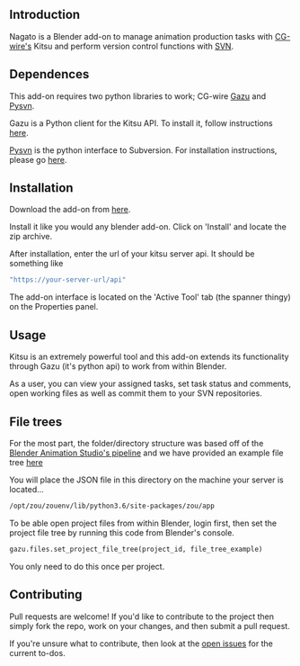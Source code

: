 ## Introduction

Nagato is a Blender add-on to manage animation production tasks with [CG-wire's](https://www.cg-wire.com/) Kitsu and perform version control functions with [SVN](https://subversion.apache.org/).

## Dependences

This add-on requires two python libraries to work; CG-wire [Gazu](https://github.com/cgwire/gazu) and [Pysvn](https://pysvn.sourceforge.io/).

Gazu is a Python client for the Kitsu API. To install it, follow instructions [here](https://github.com/cgwire/gazu).

[Pysvn](https://pysvn.sourceforge.io/) is the python interface to Subversion. For installation instructions, please go [here](https://pysvn.sourceforge.io/downloads.html).


## Installation

Download the add-on from [here](https://drive.google.com/file/d/1GKjB5AqEjCchg9wM1BTh4JAuQ_a5atku/view?usp=sharing).

Install it like you would any blender add-on. Click on 'Install' and locate the zip archive. 

After installation, enter the url of your kitsu server api. It should be something like 

```bash
"https://your-server-url/api"
```

The add-on interface is located on the 'Active Tool' tab (the spanner thingy) on the Properties panel.

## Usage
Kitsu is an extremely powerful tool and this add-on extends its functionality through Gazu (it's python api) to work from within Blender.

As a user, you can view your assigned tasks, set task status and comments, open working files as well as commit them to your SVN repositories.

## File trees
For the most part, the folder/directory structure was based off of the [Blender Animation Studio's pipeline](https://youtu.be/aR3yNNGK_sc?t=439) and we have provided an example file tree [here](https://github.com/eaxum/nagato/blob/master/file_tree_example.json)

You will place the JSON file in this directory on the machine your server is located...

```bash
/opt/zou/zouenv/lib/python3.6/site-packages/zou/app
```
To be able open project files from within Blender, login first, then set the project file tree by running this code from Blender's console.

```python
gazu.files.set_project_file_tree(project_id, file_tree_example)
```
You only need to do this once per project.


## Contributing
Pull requests are welcome! If you'd like to contribute to the project then simply fork the repo, work on your changes, and then submit a pull request. 

If you're unsure what to contribute, then look at the [open issues](https://github.com/eaxum/nagato/issues) for the current to-dos.
